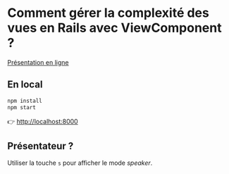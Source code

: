 # Comment gérer la complexité des vues en Rails avec ViewComponent ?

[Présentation en ligne](https://kuartz-org.github.io/view_component_conf)

## En local

```bash
npm install
npm start
```
👉 [http://localhost:8000](http://localhost:8000)


## Présentateur ?

Utiliser la touche `s` pour afficher le mode _speaker_.
